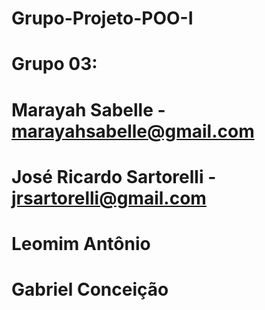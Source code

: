 ﻿# Grupo-Projeto-POO-I

# Grupo 03: 
# Marayah Sabelle - marayahsabelle@gmail.com
# José Ricardo Sartorelli - jrsartorelli@gmail.com
# Leomim Antônio
# Gabriel Conceição
